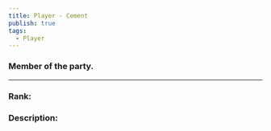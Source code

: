 ```yaml
---
title: Player - Cement
publish: true
tags:
  - Player
---
```

### Member of the party.
---
### Rank:


### Description:

